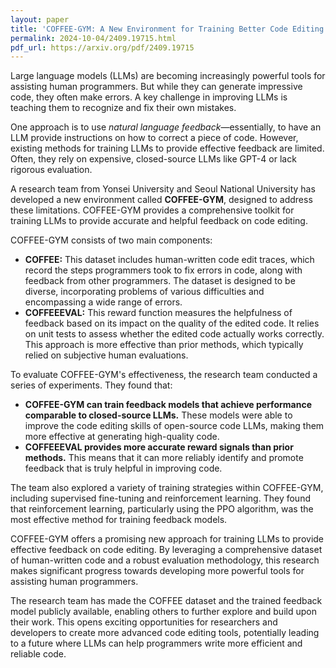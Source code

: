 ```yaml
---
layout: paper
title: 'COFFEE-GYM: A New Environment for Training Better Code Editing Feedback Models'
permalink: 2024-10-04/2409.19715.html
pdf_url: https://arxiv.org/pdf/2409.19715
---
```


Large language models (LLMs) are becoming increasingly powerful tools for assisting human programmers.  But while they can generate impressive code, they often make errors. A key challenge in improving LLMs is teaching them to recognize and fix their own mistakes.

One approach is to use *natural language feedback*—essentially, to have an LLM provide instructions on how to correct a piece of code. However, existing methods for training LLMs to provide effective feedback are limited. Often, they rely on expensive, closed-source LLMs like GPT-4 or lack rigorous evaluation. 

A research team from Yonsei University and Seoul National University has developed a new environment called **COFFEE-GYM**, designed to address these limitations. COFFEE-GYM provides a comprehensive toolkit for training LLMs to provide accurate and helpful feedback on code editing.

COFFEE-GYM consists of two main components: 

* **COFFEE:** This dataset includes human-written code edit traces, which record the steps programmers took to fix errors in code, along with feedback from other programmers. The dataset is designed to be diverse, incorporating problems of various difficulties and encompassing a wide range of errors. 
* **COFFEEEVAL:** This reward function measures the helpfulness of feedback based on its impact on the quality of the edited code. It relies on unit tests to assess whether the edited code actually works correctly. This approach is more effective than prior methods, which typically relied on subjective human evaluations.

To evaluate COFFEE-GYM's effectiveness, the research team conducted a series of experiments. They found that:

* **COFFEE-GYM can train feedback models that achieve performance comparable to closed-source LLMs.**  These models were able to improve the code editing skills of open-source code LLMs, making them more effective at generating high-quality code.
* **COFFEEEVAL provides more accurate reward signals than prior methods.** This means that it can more reliably identify and promote feedback that is truly helpful in improving code. 

The team also explored a variety of training strategies within COFFEE-GYM, including supervised fine-tuning and reinforcement learning. They found that reinforcement learning, particularly using the PPO algorithm, was the most effective method for training feedback models.

COFFEE-GYM offers a promising new approach for training LLMs to provide effective feedback on code editing. By leveraging a comprehensive dataset of human-written code and a robust evaluation methodology, this research makes significant progress towards developing more powerful tools for assisting human programmers.

The research team has made the COFFEE dataset and the trained feedback model publicly available, enabling others to further explore and build upon their work. This opens exciting opportunities for researchers and developers to create more advanced code editing tools, potentially leading to a future where LLMs can help programmers write more efficient and reliable code.